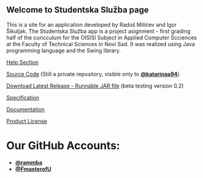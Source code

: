 ## Welcome to Studentska Služba page

This is a site for an application developed by Radoš Milićev and Igor Šikuljak. The Studentska Služba app is a project asignment - first grading half of the curicculum for the OISISI Subject in Applied Computer Scciences at the Faculty of Technical Sciences in Novi Sad. It was realized using Java programming language and the Swing library.

[Help Section](HelpSS.md)

[Source Code](https://github.com/FmasterofU/OISISI_Java) (Still a private repository, visible only to [**@katarinaa94**](https://github.com/katarinaa94))

[Download Latest Release - Runnable JAR file](https://github.com/FmasterofU/OISISI_Java/releases/download/v0.2-beta/OISISI_Java-StudentskaSluzba-v0.2-beta.jar) (beta testing version 0.2)

[Specification](https://fmasterofu.github.io/OISISI_Java/specification/Specifikacija%20prvog%20projekta.pdf)

[Documentation](https://fmasterofu.github.io/OISISI_Java/doc/index.html)

[Product License](LICENSE.md)


# Our GitHub Accounts:
- [**@rammba**](https://github.com/rammba)
- [**@FmasterofU**](https://github.com/FmasterofU)

